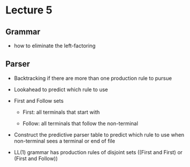 # Lecture 5

## Grammar

- how to eliminate the left-factoring

## Parser

- Backtracking if there are more than one production rule to pursue 

- Lookahead to predict which rule to use 

- First and Follow sets 

	- First: all terminals that start with

	- Follow: all terminals that follow the non-terminal 

- Construct the predictive parser table to predict which rule to use when non-terminal sees a terminal or end of file 

- LL(1) grammar has production rules of disjoint sets ((First and First) or (First and Follow))
